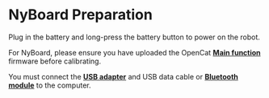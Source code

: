 # NyBoard Preparation

Plug in the battery and long-press the battery button to power on the robot.

For NyBoard, please ensure you have uploaded the OpenCat [**Main function**](https://app.gitbook.com/o/-M-_eWZUjFA4usjshHcZ/s/-MQ6a951Q6Jn1Zzt5Ajr-887967055/~/changes/650/desktop-app/firmware-uploader/nyboard#upgrade-the-firmware-process-for-nyboard) firmware before calibrating.&#x20;

You must connect the [**USB adapter**](https://docs.petoi.com/communication-modules/usb-downloader-ch340c#connect-nyboard) and USB data cable or [**Bluetooth module**](https://docs.petoi.com/communication-modules/dual-mode-bluetooth#connection-with-nyboard) to the computer.
